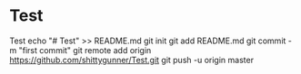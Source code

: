 # Test
Test
echo "# Test" >> README.md
git init
git add README.md
git commit -m "first commit"
git remote add origin https://github.com/shittygunner/Test.git
git push -u origin master
